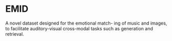 # EMID
A novel dataset designed for the emotional match- ing of music and images, to facilitate auditory-visual cross-modal tasks such as generation and retrieval.

